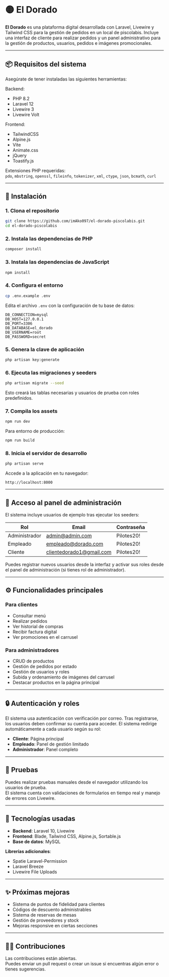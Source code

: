 # 🟡 El Dorado

**El Dorado** es una plataforma digital desarrollada con Laravel, Livewire y Tailwind CSS para la gestión de pedidos en un local de piscolabis. Incluye una interfaz de cliente para realizar pedidos y un panel administrativo para la gestión de productos, usuarios, pedidos e imágenes promocionales.

---

## 📦 Requisitos del sistema

Asegúrate de tener instaladas las siguientes herramientas:

Backend:
- PHP 8.2
- Laravel 12
- Livewire 3
- Livewire Volt

Frontend:
- TailwindCSS
- Alpine.js
- Vite
- Animate.css
- jQuery
- Toastify.js

Extensiones PHP requeridas:  
      `pdo`, `mbstring`, `openssl`, `fileinfo`, `tokenizer`, `xml`, `ctype`, `json`, `bcmath`, `curl`

---

## 🚀 Instalación

### 1. Clona el repositorio

```bash
git clone https://github.com/imAko097/el-dorado-piscolabis.git
cd el-dorado-piscolabis
```

### 2. Instala las dependencias de PHP

```bash
composer install
```

### 3. Instala las dependencias de JavaScript

```bash
npm install
```

### 4. Configura el entorno

```bash
cp .env.example .env
```

Edita el archivo `.env` con la configuración de tu base de datos:

```
DB_CONNECTION=mysql
DB_HOST=127.0.0.1
DB_PORT=3306
DB_DATABASE=el_dorado
DB_USERNAME=root
DB_PASSWORD=secret
```

### 5. Genera la clave de aplicación

```bash
php artisan key:generate
```

### 6. Ejecuta las migraciones y seeders

```bash
php artisan migrate --seed
```

Esto creará las tablas necesarias y usuarios de prueba con roles predefinidos.

### 7. Compila los assets

```bash
npm run dev
```

Para entorno de producción:

```bash
npm run build
```

### 8. Inicia el servidor de desarrollo

```bash
php artisan serve
```

Accede a la aplicación en tu navegador:

```
http://localhost:8000
```

---

## 👤 Acceso al panel de administración

El sistema incluye usuarios de ejemplo tras ejecutar los seeders:

| Rol           | Email                       | Contraseña |
|---------------|-----------------------------|------------|
| Administrador | admin@admin.com             | Pilotes20! |
| Empleado      | empleado@dorado.com         | Pilotes20! |
| Cliente       | clientedorado1@gmail.com    | Pilotes20! |

Puedes registrar nuevos usuarios desde la interfaz y activar sus roles desde el panel de administración (si tienes rol de administrador).

---

## ⚙️ Funcionalidades principales

### Para clientes

- Consultar menú  
- Realizar pedidos  
- Ver historial de compras  
- Recibir factura digital  
- Ver promociones en el carrusel  

### Para administradores

- CRUD de productos  
- Gestión de pedidos por estado  
- Gestión de usuarios y roles  
- Subida y ordenamiento de imágenes del carrusel  
- Destacar productos en la página principal  

---

## 🔒 Autenticación y roles

El sistema usa autenticación con verificación por correo. Tras registrarse, los usuarios deben confirmar su cuenta para acceder. El sistema redirige automáticamente a cada usuario según su rol:

- **Cliente**: Página principal  
- **Empleado**: Panel de gestión limitado  
- **Administrador**: Panel completo  

---

## 🧪 Pruebas

Puedes realizar pruebas manuales desde el navegador utilizando los usuarios de prueba.  
El sistema cuenta con validaciones de formularios en tiempo real y manejo de errores con Livewire.

---

## 🧰 Tecnologías usadas

- **Backend**: Laravel 10, Livewire  
- **Frontend**: Blade, Tailwind CSS, Alpine.js, Sortable.js  
- **Base de datos**: MySQL  

**Librerías adicionales**:

- Spatie Laravel-Permission  
- Laravel Breeze  
- Livewire File Uploads  

---

## ✨ Próximas mejoras

- Sistema de puntos de fidelidad para clientes  
- Códigos de descuento administrables  
- Sistema de reservas de mesas  
- Gestión de proveedores y stock  
- Mejoras responsive en ciertas secciones  

---

## 🧑‍💻 Contribuciones

Las contribuciones están abiertas.  
Puedes enviar un pull request o crear un issue si encuentras algún error o tienes sugerencias.
